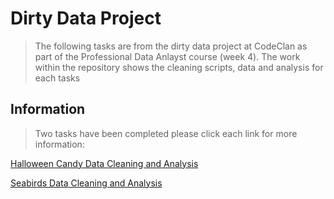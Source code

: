 # Dirty Data Project
> The following tasks are from the dirty data project at CodeClan as part of the
Professional Data Anlayst course (week 4). The work within the repository shows
the cleaning scripts, data and analysis for each tasks

## Information
> Two tasks have been completed please click each link for more information:

[Halloween Candy Data Cleaning and Analysis](halloween_candy/)

[Seabirds Data Cleaning and Analysis](seabirds/)
